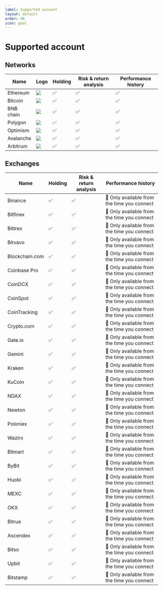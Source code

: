 ```yaml
---
label: Supported account
layout: default
order: 90
icon: goal
---
```


# Supported account

## Networks

| Name      | Logo                          | Holding | Risk & return analysis | Performance history |
| --------- | ----------------------------- | ------- | ---------------------- | ------------------- |
| Ethereum  | ![](/img/chains/ethereum.png) | ✅      | ✅                     | ✅                  |
| Bitcoin   | ![](/img/chains/bitcoin.png)  | ✅      | ✅                     | ✅                  |
| BNB chain | ![](/img/chains/bnb.png)      | ✅      | ✅                     | ✅                  |
| Polygon   | ![](/img/chains/matic.png)    | ✅      | ✅                     | ✅                  |
| Optimism  | ![](/img/chains/optimism.png) | ✅      | ✅                     | ✅                  |
| Avalanche | ![](/img/chains/avax.png)     | ✅      | ✅                     | ✅                  |
| Arbitrum  | ![](/img/chains/arbitrum.png) | ✅      | ✅                     | ✅                  |

## Exchanges

| Name           | Holding | Risk & return analysis | Performance history                         |
| -------------- | ------- | ---------------------- | ------------------------------------------- |
| Binance        | ✅      | ✅                     | 🚧 Only available from the time you connect |
| Bitfinex       | ✅      | ✅                     | 🚧 Only available from the time you connect |
| Bittrex        | ✅      | ✅                     | 🚧 Only available from the time you connect |
| Bitvavo        | ✅      | ✅                     | 🚧 Only available from the time you connect |
| Blockchain.com | ✅      | ✅                     | 🚧 Only available from the time you connect |
| Coinbase Pro   | ✅      | ✅                     | 🚧 Only available from the time you connect |
| CoinDCX        | ✅      | ✅                     | 🚧 Only available from the time you connect |
| CoinSpot       | ✅      | ✅                     | 🚧 Only available from the time you connect |
| CoinTracking   | ✅      | ✅                     | 🚧 Only available from the time you connect |
| Crypto.com     | ✅      | ✅                     | 🚧 Only available from the time you connect |
| Gate.io        | ✅      | ✅                     | 🚧 Only available from the time you connect |
| Gemini         | ✅      | ✅                     | 🚧 Only available from the time you connect |
| Kraken         | ✅      | ✅                     | 🚧 Only available from the time you connect |
| KuCoin         | ✅      | ✅                     | 🚧 Only available from the time you connect |
| NDAX           | ✅      | ✅                     | 🚧 Only available from the time you connect |
| Newton         | ✅      | ✅                     | 🚧 Only available from the time you connect |
| Poloniex       | ✅      | ✅                     | 🚧 Only available from the time you connect |
| Wazirx         | ✅      | ✅                     | 🚧 Only available from the time you connect |
| Bitmart        | ✅      | ✅                     | 🚧 Only available from the time you connect |
| ByBit          | ✅      | ✅                     | 🚧 Only available from the time you connect |
| Huobi          | ✅      | ✅                     | 🚧 Only available from the time you connect |
| MEXC           | ✅      | ✅                     | 🚧 Only available from the time you connect |
| OKX            | ✅      | ✅                     | 🚧 Only available from the time you connect |
| Bitrue         | ✅      | ✅                     | 🚧 Only available from the time you connect |
| Ascendex       | ✅      | ✅                     | 🚧 Only available from the time you connect |
| Bitso          | ✅      | ✅                     | 🚧 Only available from the time you connect |
| Upbit          | ✅      | ✅                     | 🚧 Only available from the time you connect |
| Bitstamp       | ✅      | ✅                     | 🚧 Only available from the time you connect |
